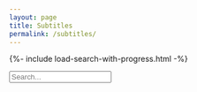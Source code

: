 ```yaml
---
layout: page
title: Subtitles
permalink: /subtitles/
---
```


{%- include load-search-with-progress.html -%}

<input type="text" id="subtitles-search-input" placeholder="Search...">
  <ul id="subtitles-search-results"></ul>